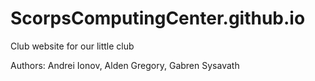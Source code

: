 # ScorpsComputingCenter.github.io
Club website for our little club

Authors: Andrei Ionov, Alden Gregory, Gabren Sysavath

